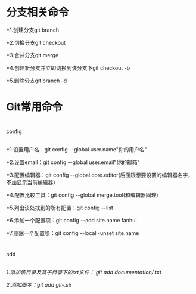 
分支相关命令
==============

*1\.创建分支git branch

*2\.切换分支git checkout

*3\.合并分支git merge

*4\.创建新分支并立即切换到该分支下git checkout -b

*5\.删除分支git branch -d

Git常用命令
============

#
config

##
*1\.设置用户名：git config --global user.name"你的用户名"

*2\.设置email：git config --global user.email"你的邮箱"

*3\.配置编辑器：git config --global core.editor(后面跟想要设置的编辑器名字，不加显示当前编辑器）

*4\.配置比较工具：git config --global merge.tool(和编辑器同理)

*5\.列出该处找到的所有配置：git config --list

*6\.添加一个配置项：git config --add site.name fanhui

*7\.删除一个配置项：git config --local -unset site.name 

#
add

##
*1\.添加该目录及其子目录下的txt文件： git add documentation/*.txt

*2\.添加脚本：git add git-*.sh
